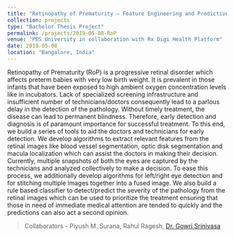 ```yaml
---
title: "Retinopathy of Prematurity – Feature Engineering and Predictive Analysis"
collection: projects
type: "Bachelor Thesis Project"
permalink: /projects/2019-05-08-RoP
venue: "PES University in collaboration with Rx Digi Health Platform"
date: 2019-05-08
location: "Bangalore, India"
---
```


Retinopathy of Prematurity (RoP) is a progressive retinal disorder which affects preterm babies with very low birth weight. It is prevalent in those infants that have been exposed to high ambient oxygen concentration levels like in incubators. Lack of specialized screening infrastructure and insufficient number of technicians/doctors consequently lead to a parlous delay in the detection of the pathology. Without timely treatment, the disease can lead to permanent blindness. Therefore, early detection and diagnosis is of paramount importance for successful treatment. To this end, we build a series of tools to aid the doctors and technicians for early detection. We develop algorithms to extract relevant features from the retinal images like blood vessel segmentation, optic disk segmentation and macula localization which can assist the doctors in making their decision. Currently, multiple snapshots of both the eyes are captured by the technicians and analyzed collectively to make a decision. To ease this process, we additionally develop algorithms for left/right eye detection and for stitching multiple images together into a fused image. We also build a rule based classifier to detect/predict the severity of the pathology from the retinal images which can be used to prioritize the treatment ensuring that those in need of immediate medical attention are tended to quickly and the predictions can also act a second opinion.

> Collaborators - Piyush M. Surana, Rahul Ragesh, [Dr. Gowri Srinivasa](https://faculty.pes.edu/p10019)
